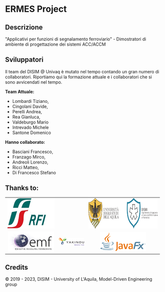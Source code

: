 # ERMES Project

## Descrizione

"Applicativi per funzioni di segnalamento ferroviario" - Dimostratori di ambiente di progettazione dei sistemi ACC/ACCM


## Sviluppatori
Il team del DISIM @ Univaq è mutato nel tempo contando un gran numero di collaboratori. Riportiamo qui la formazione attuale e i collaboratori che si sono avvicendati nel tempo.

<b>Team Attuale:</b>
* Lombardi Tiziano,
* Cingolani Davide,
* Perelli Andrea,
* Rea Gianluca,
* Valdeburgo Mario
* Intrevado Michele
* Santone Domenico

<b>Hanno collaborato:</b>
* Basciani Francesco,
* Franzago Mirco,
* Andreoli Lorenzo,
* Ricci Matteo,
* Di Francesco Stefano


## Thanks to:

<table style="text-align: center">
<tr><td><img src="https://github.com/ErmesProject/.github/blob/main/.github/imgs/rfi-logo.jpeg" alt="RFI logo" height="100px" /></td>
<td></td>
<td><img src="https://github.com/ErmesProject/.github/blob/main/.github/imgs/disim-logo.png" alt="DISIM logo" height="100px" /></td></tr>
<tr><td><img src="https://github.com/ErmesProject/.github/blob/main/.github/imgs/emf-logo.png" alt="EMF logo" width="150px" /></td>
<td><img src="https://github.com/ErmesProject/.github/blob/main/.github/imgs/yakindu-logo.png" alt="Yakindu logo" width="150px" /></td>
<td><img src="https://github.com/ErmesProject/.github/blob/main/.github/imgs/javafx-logo.png" alt="JavaFX logo" width="150px" /></td></tr>
</table>

## Credits

&copy; 2019 - 2023, DISIM - University of L'Aquila, Model-Driven Engineering group
